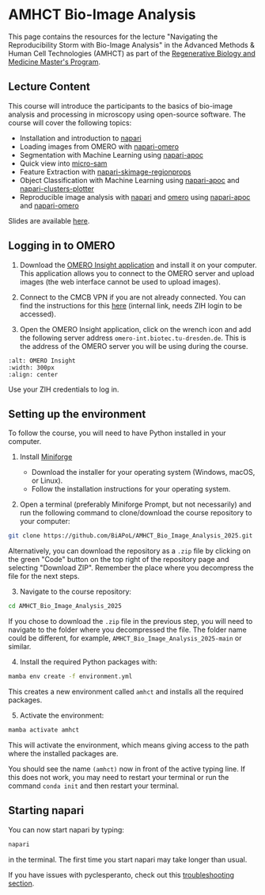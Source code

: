# AMHCT Bio-Image Analysis

This page contains the resources for the lecture "Navigating the Reproducibility Storm with Bio-Image Analysis" in the Advanced Methods & Human Cell Technologies (AMHCT) as part of the [Regenerative Biology and Medicine Master's Program](https://tu-dresden.de/cmcb/bildung-und-karriere/masters-courses/regenerative-biology-and-medicine).

## Lecture Content

This course will introduce the participants to the basics of bio-image analysis and processing in microscopy using open-source software. The course will cover the following topics:

- Installation and introduction to [napari](https://napari.org/stable/)
- Loading images from OMERO with [napari-omero](https://github.com/tlambert03/napari-omero)
- Segmentation with Machine Learning using [napari-apoc](https://github.com/haesleinhuepf/napari-accelerated-pixel-and-object-classification)
- Quick view into [micro-sam](https://github.com/computational-cell-analytics/micro-sam)
- Feature Extraction with [napari-skimage-regionprops](https://github.com/haesleinhuepf/napari-skimage-regionprops)
- Object Classification with Machine Learning using [napari-apoc](https://github.com/haesleinhuepf/napari-accelerated-pixel-and-object-classification) and [napari-clusters-plotter](https://github.com/BiAPoL/napari-clusters-plotter)
- Reproducible image analysis with [napari](https://napari.org/stable/) and [omero](https://omero.org/) using [napari-apoc](https://github.com/haesleinhuepf/napari-accelerated-pixel-and-object-classification) and [napari-omero](https://github.com/tlambert03/napari-omero)

Slides are available [here](./AMHCT_Zoccoler_Bio_Image_Analysis.pdf).

## Logging in to OMERO

1. Download the [OMERO Insight application](https://www.openmicroscopy.org/omero/downloads/) and install it on your computer. This application allows you to connect to the OMERO server and upload images (the web interface cannot be used to upload images).

2. Connect to the CMCB VPN if you are not already connected. You can find the instructions for this [here](https://intranet.crt-dresden.de/grav/it_department/faq_howto/remote-connectivity-vpn-sftp-ssh) (internal link, needs ZIH login to be accessed).

3. Open the OMERO Insight application, click on the wrench icon and add the following server address `omero-int.biotec.tu-dresden.de`. This is the address of the OMERO server you will be using during the course.

```{image} ./napari_apoc_omero_workflow/apoc_omero_1.png
:alt: OMERO Insight
:width: 300px
:align: center
```

Use your ZIH credentials to log in.

## Setting up the environment

To follow the course, you will need to have Python installed in your computer. 

1. Install [Miniforge](https://conda-forge.org/download/)
   - Download the installer for your operating system (Windows, macOS, or Linux).
   - Follow the installation instructions for your operating system.

2. Open a terminal (preferably Miniforge Prompt, but not necessarily) and run the following command to clone/download the course repository to your computer:

```bash
git clone https://github.com/BiAPoL/AMHCT_Bio_Image_Analysis_2025.git
```

Alternatively, you can download the repository as a `.zip` file by clicking on the green "Code" button on the top right of the repository page and selecting "Download ZIP". Remember the place where you decompress the file for the next steps.

3. Navigate to the course repository:

```bash
cd AMHCT_Bio_Image_Analysis_2025
```

If you chose to download the `.zip` file in the previous step, you will need to navigate to the folder where you decompressed the file.
The folder name could be different, for example, `AMHCT_Bio_Image_Analysis_2025-main` or similar.

4. Install the required Python packages with:

```bash
mamba env create -f environment.yml
```

This creates a new environment called `amhct` and installs all the required packages.

5. Activate the environment:

```bash
mamba activate amhct
```

This will activate the environment, which means giving access to the path where the installed packages are.

You should see the name `(amhct)` now in front of the active typing line. If this does not work, you may need to restart your terminal or run the command `conda init` and then restart your terminal.

## Starting napari

You can now start napari by typing:

```bash
napari
```

in the terminal. The first time you start napari may take longer than usual.

If you have issues with pyclesperanto, check out this [troubleshooting section](https://github.com/clEsperanto/pyclesperanto_prototype?tab=readme-ov-file#troubleshooting-graphics-cards-drivers).
